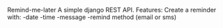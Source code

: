 Remind-me-later
A simple django REST API.
Features:
  Create a reminder with:
    -date
    -time
    -message
    -remind method (email or sms)
